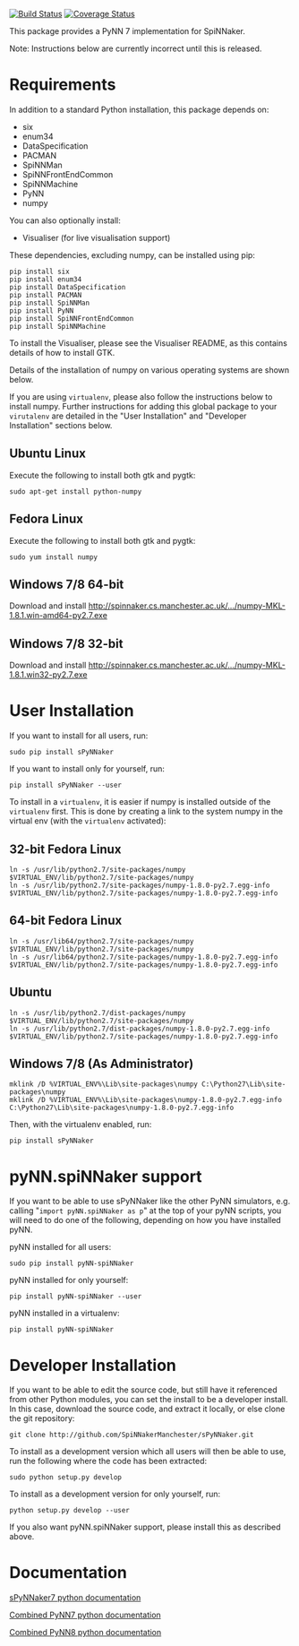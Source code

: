 [![Build Status](https://travis-ci.org/SpiNNakerManchester/sPyNNaker7.svg?branch=master)](https://travis-ci.org/SpiNNakerManchester/sPyNNaker7)
[![Coverage Status](https://coveralls.io/repos/github/SpiNNakerManchester/sPyNNaker7/badge.svg?branch=master)](https://coveralls.io/github/SpiNNakerManchester/sPyNNaker7?branch=master)

This package provides a PyNN 7 implementation for SpiNNaker.

Note: Instructions below are currently incorrect until this is released.

Requirements
============
In addition to a standard Python installation, this package depends on:
 - six
 - enum34
 - DataSpecification
 - PACMAN
 - SpiNNMan
 - SpiNNFrontEndCommon
 - SpiNNMachine
 - PyNN
 - numpy

You can also optionally install:
 - Visualiser (for live visualisation support)

These dependencies, excluding numpy, can be installed using pip:

    pip install six
    pip install enum34
    pip install DataSpecification
    pip install PACMAN
    pip install SpiNNMan
    pip install PyNN
    pip install SpiNNFrontEndCommon
    pip install SpiNNMachine

To install the Visualiser, please see the Visualiser README, as this contains
details of how to install GTK.

Details of the installation of numpy on various operating systems are shown
below.

If you are using `virtualenv`, please also follow the instructions below to
install numpy.  Further instructions for adding this global package
to your `virutalenv` are detailed in the "User Installation" and
"Developer Installation" sections below.

Ubuntu Linux
------------
Execute the following to install both gtk and pygtk:

    sudo apt-get install python-numpy

Fedora Linux
------------
Execute the following to install both gtk and pygtk:

    sudo yum install numpy

Windows 7/8 64-bit
------------------
Download and install http://spinnaker.cs.manchester.ac.uk/.../numpy-MKL-1.8.1.win-amd64-py2.7.exe

Windows 7/8 32-bit
------------------
Download and install http://spinnaker.cs.manchester.ac.uk/.../numpy-MKL-1.8.1.win32-py2.7.exe


User Installation
=================
If you want to install for all users, run:

    sudo pip install sPyNNaker

If you want to install only for yourself, run:

    pip install sPyNNaker --user

To install in a `virtualenv`, it is easier if numpy is installed outside of the
`virtualenv` first.  This is done by creating a link to the system numpy in the
virtual env (with the `virtualenv` activated):

32-bit Fedora Linux
-------------------
    ln -s /usr/lib/python2.7/site-packages/numpy $VIRTUAL_ENV/lib/python2.7/site-packages/numpy
    ln -s /usr/lib/python2.7/site-packages/numpy-1.8.0-py2.7.egg-info $VIRTUAL_ENV/lib/python2.7/site-packages/numpy-1.8.0-py2.7.egg-info

64-bit Fedora Linux
-------------------
    ln -s /usr/lib64/python2.7/site-packages/numpy $VIRTUAL_ENV/lib/python2.7/site-packages/numpy
    ln -s /usr/lib64/python2.7/site-packages/numpy-1.8.0-py2.7.egg-info $VIRTUAL_ENV/lib/python2.7/site-packages/numpy-1.8.0-py2.7.egg-info

Ubuntu
------
    ln -s /usr/lib/python2.7/dist-packages/numpy $VIRTUAL_ENV/lib/python2.7/site-packages/numpy
    ln -s /usr/lib/python2.7/dist-packages/numpy-1.8.0-py2.7.egg-info $VIRTUAL_ENV/lib/python2.7/site-packages/numpy-1.8.0-py2.7.egg-info

Windows 7/8 (As Administrator)
------------------------------
    mklink /D %VIRTUAL_ENV%\Lib\site-packages\numpy C:\Python27\Lib\site-packages\numpy
    mklink /D %VIRTUAL_ENV%\Lib\site-packages\numpy-1.8.0-py2.7.egg-info C:\Python27\Lib\site-packages\numpy-1.8.0-py2.7.egg-info

Then, with the virtualenv enabled, run:

    pip install sPyNNaker


pyNN.spiNNaker support
======================
If you want to be able to use sPyNNaker like the other PyNN simulators,
e.g. calling "`import pyNN.spiNNaker as p`" at the top of your pyNN scripts,
you will need to do one of the following, depending on how you have installed
pyNN.

pyNN installed for all users:

    sudo pip install pyNN-spiNNaker

pyNN installed for only yourself:

    pip install pyNN-spiNNaker --user

pyNN installed in a virtualenv:

    pip install pyNN-spiNNaker


Developer Installation
======================
If you want to be able to edit the source code, but still have it referenced
from other Python modules, you can set the install to be a developer install.
In this case, download the source code, and extract it locally, or else clone
the git repository:

    git clone http://github.com/SpiNNakerManchester/sPyNNaker.git

To install as a development version which all users will then be able to use,
run the following where the code has been extracted:

    sudo python setup.py develop

To install as a development version for only yourself, run:

    python setup.py develop --user

If you also want pyNN.spiNNaker support, please install this as described above.

Documentation
=============
[sPyNNaker7 python documentation](http://spynnaker7.readthedocs.io)

[Combined PyNN7 python documentation](http://spinnaker7manchester.readthedocs.io)

[Combined PyNN8 python documentation](http://spinnaker8manchester.readthedocs.io)
